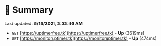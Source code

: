 # 📖 Summary
Last updated: **8/18/2021, 3:53:46 AM**

- `GET` [https://uptimerfree.tk](https://uptimerfree.tk) - **Up** (3619ms)
- `GET` [https://monitoruptimer.tk](https://monitoruptimer.tk) - **Up** (474ms)
